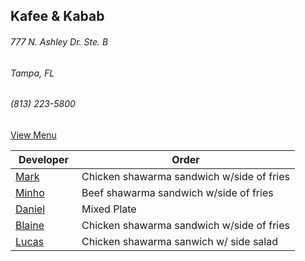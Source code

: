 ## Kafee & Kabab
###### 777 N. Ashley Dr. Ste. B
###### Tampa, FL
###### (813) 223-5800

[View Menu](https://www.kafeekabab.com/order)

Developer     | Order
--------------|---------------------
[Mark](http://github.com/mark-smithtb)              | Chicken shawarma sandwich w/side of fries
[Minho](https://github.com/minhochoi)               | Beef shawarma sandwich w/side of fries
[Daniel](https://github.com/dtartaglia)             | Mixed Plate
[Blaine](https://github.com/blainelawson)           | Chicken shawarma sandwich w/side of fries
[Lucas](https://github.com/lucasclaude)             | Chicken shawarma sanwich w/ side salad
